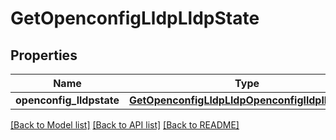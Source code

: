 # GetOpenconfigLldpLldpState

## Properties
Name | Type | Description | Notes
------------ | ------------- | ------------- | -------------
**openconfig_lldpstate** | [**GetOpenconfigLldpLldpOpenconfiglldplldpState**](GetOpenconfigLldpLldpOpenconfiglldplldpState.md) |  | [optional] 

[[Back to Model list]](../README.md#documentation-for-models) [[Back to API list]](../README.md#documentation-for-api-endpoints) [[Back to README]](../README.md)


